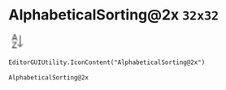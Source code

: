 # AlphabeticalSorting@2x `32x32`
<img src="/img/AlphabeticalSorting.png" width=32 height=32>

``` CSharp
EditorGUIUtility.IconContent("AlphabeticalSorting@2x")
```
```
AlphabeticalSorting@2x
```
